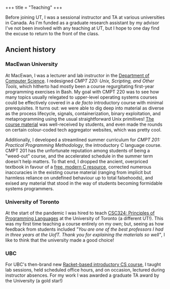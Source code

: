 +++
title = "Teaching"
+++

Before joining UT, I was a sessional instructor and TA at various universities
in Canada.  As I'm funded as a graduate research assistant by my advisor I've
not been involved with any teaching at UT, but I hope to one day find the
excuse to return to the front of the class.

## Ancient history

### MacEwan University

At MacEwan, I was a lecturer and lab instructor in the [Department of Computer
Science](https://www.macewan.ca/academics/academic-departments/computer-science/).
I redesigned _CMPT 220: Unix, Scripting, and Other Tools_, which hitherto had
mostly been a course regurgitating first-year programming exercises in Bash. My
goal with CMPT 220 was to see how many topics usually relegated to upper-level
operating systems courses could be effectively covered in a _de facto_
introductory course with minimal prerequisites.  It turns out: we were able to
dig deep into material as diverse as the process lifecycle, signals,
containerization, binary exploitation, and metaprogramming using the usual
straightforward Unix primitives!  [The course
material](https://docs.google.com/document/d/1a8YYcprmNUiA61SuZvRFcw7IshJ7ETLYiqlyteu8_tw/edit)
was well-received by students, and even made the rounds on certain colour-coded
tech aggregator websites, which was pretty cool.

Additionally, I developed a streamlined summer curriculum for _CMPT 201:
Practical Programming Methodology_, the introductory C language course.  CMPT
201 has the unfortunate reputation among students of being a "weed-out" course,
and the accelerated schedule in the summer term doesn't help matters.  To that
end, I dropped the ancient, overpriced textbook in favour of a [free, modern C
resource](https://beej.us/guide/bgc/pdf/bgc_usl_c_1.pdf), corrected numerous
inaccuracies in the existing course material (ranging from implicit but
harmless reliance on undefined behaviour up to total falsehoods), and exised
any material that stood in the way of students becoming formidable systems
programmers.

### University of Toronto

At the start of the pandemic I was hired to teach [CSC324: Principles of
Programming Languages](http://individual.utoronto.ca/nbtaylor/csc324_s2020) at
the University of Toronto (a different UT!).  This was my first time teaching
a course entirely on my own; but, seeing as how feedback from students included
_"You are one of the best professors I had in three years at the UofT. Thank
you for explaining the materials so well"_, I like to think that the university
made a good choice!

### UBC

For UBC's then-brand new [Racket-based introductory CS
course](https://web.archive.org/web/20090918115923/http://sites.google.com/site/ubccpsc1102009w1/),
I taught lab sessions, held scheduled office hours, and on occasion, lectured
during instructor absences.  For my work I was awarded a graduate TA award by
the University (a gold star!)
